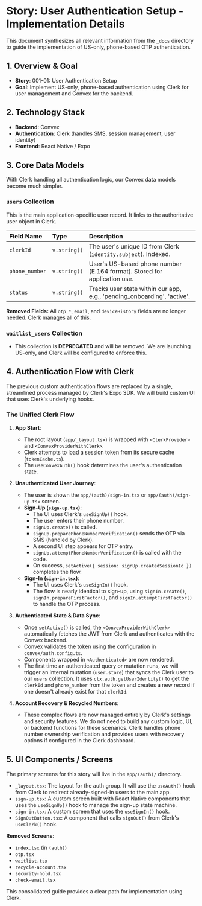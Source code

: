 # Story: User Authentication Setup - Implementation Details

This document synthesizes all relevant information from the `_docs` directory to guide the implementation of US-only, phone-based OTP authentication.

## 1. Overview & Goal

- **Story**: 001-01: User Authentication Setup
- **Goal**: Implement US-only, phone-based authentication using Clerk for user management and Convex for the backend.

## 2. Technology Stack

- **Backend**: Convex
- **Authentication**: Clerk (handles SMS, session management, user identity)
- **Frontend**: React Native / Expo

## 3. Core Data Models

With Clerk handling all authentication logic, our Convex data models become much simpler.

### `users` Collection

This is the main application-specific user record. It links to the authoritative user object in Clerk.

| Field Name     | Type         | Description                                                              |
| :------------- | :----------- | :----------------------------------------------------------------------- |
| `clerkId`      | `v.string()` | The user's unique ID from Clerk (`identity.subject`). Indexed.           |
| `phone_number` | `v.string()` | User's US-based phone number (E.164 format). Stored for application use. |
| `status`       | `v.string()` | Tracks user state within our app, e.g., 'pending_onboarding', 'active'.  |

**Removed Fields:** All `otp_*`, `email`, and `deviceHistory` fields are no longer needed. Clerk manages all of this.

### `waitlist_users` Collection

- This collection is **DEPRECATED** and will be removed. We are launching US-only, and Clerk will be configured to enforce this.

## 4. Authentication Flow with Clerk

The previous custom authentication flows are replaced by a single, streamlined process managed by Clerk's Expo SDK. We will build custom UI that uses Clerk's underlying hooks.

### The Unified Clerk Flow

1.  **App Start**:
    - The root layout (`app/_layout.tsx`) is wrapped with `<ClerkProvider>` and `<ConvexProviderWithClerk>`.
    - Clerk attempts to load a session token from its secure cache (`tokenCache.ts`).
    - The `useConvexAuth()` hook determines the user's authentication state.

2.  **Unauthenticated User Journey**:
    - The user is shown the `app/(auth)/sign-in.tsx` or `app/(auth)/sign-up.tsx` screen.
    - **Sign-Up (`sign-up.tsx`)**:
      - The UI uses Clerk's `useSignUp()` hook.
      - The user enters their phone number.
      - `signUp.create()` is called.
      - `signUp.preparePhoneNumberVerification()` sends the OTP via SMS (handled by Clerk).
      - A second UI step appears for OTP entry.
      - `signUp.attemptPhoneNumberVerification()` is called with the code.
      - On success, `setActive({ session: signUp.createdSessionId })` completes the flow.
    - **Sign-In (`sign-in.tsx`)**:
      - The UI uses Clerk's `useSignIn()` hook.
      - The flow is nearly identical to sign-up, using `signIn.create()`, `signIn.prepareFirstFactor()`, and `signIn.attemptFirstFactor()` to handle the OTP process.

3.  **Authenticated State & Data Sync**:
    - Once `setActive()` is called, the `<ConvexProviderWithClerk>` automatically fetches the JWT from Clerk and authenticates with the Convex backend.
    - Convex validates the token using the configuration in `convex/auth.config.ts`.
    - Components wrapped in `<Authenticated>` are now rendered.
    - The first time an authenticated query or mutation runs, we will trigger an internal mutation (`user.store`) that syncs the Clerk user to our `users` collection. It uses `ctx.auth.getUserIdentity()` to get the `clerkId` and `phone_number` from the token and creates a new record if one doesn't already exist for that `clerkId`.

4.  **Account Recovery & Recycled Numbers**:
    - These complex flows are now managed entirely by Clerk's settings and security features. We do not need to build any custom logic, UI, or backend functions for these scenarios. Clerk handles phone number ownership verification and provides users with recovery options if configured in the Clerk dashboard.

## 5. UI Components / Screens

The primary screens for this story will live in the `app/(auth)/` directory.

- `_layout.tsx`: The layout for the auth group. It will use the `useAuth()` hook from Clerk to redirect already-signed-in users to the main app.
- `sign-up.tsx`: A custom screen built with React Native components that uses the `useSignUp()` hook to manage the sign-up state machine.
- `sign-in.tsx`: A custom screen that uses the `useSignIn()` hook.
- `SignOutButton.tsx`: A component that calls `signOut()` from Clerk's `useClerk()` hook.

**Removed Screens**:

- `index.tsx` (in `(auth)`)
- `otp.tsx`
- `waitlist.tsx`
- `recycle-account.tsx`
- `security-hold.tsx`
- `check-email.tsx`

This consolidated guide provides a clear path for implementation using Clerk.
